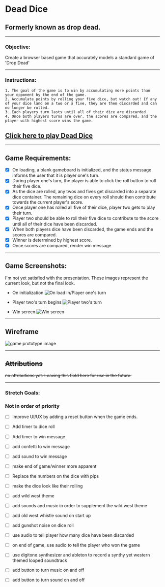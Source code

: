 # **Dead Dice**  
## Formerly known as drop dead.
----

### **Objective:**

  Create a browser based game that accurately models a standard game of 'Drop Dead'  

---

### **Instructions:**
    1. The goal of the game is to win by accumulating more points than your opponent by the end of the game.
    2. Accumulate points by rolling your five dice, but watch out! If any of your dice land on a two or a five, they are then discarded and can no longer be rolled. 
    3. Each players turn lasts until all of their dice are discarded. 
    4. Once both players turns are over, the scores are compared, and the player with highest score wins the game. 

## **[Click here to play Dead Dice](https://devonjenkins.github.io/Dead-Dice-browser-game/)**

---
## **Game Requirements:**
- [x] On loading, a blank gameboard is initialized, and the status message informs the user that it is player one's turn.
- [x] During player one's turn, the player is able to click the roll button to roll their five dice.  
- [x] As the dice are rolled, any twos and fives get discarded into a separate dice container. The remaining dice on every roll should then contribute towards the current player's score. 
- [x] Once player one has rolled all five of their dice, player two gets to play their turn.
- [x] Player two should be able to roll their five dice to contribute to the score until all of their dice have been discarded. 
- [X] When both players dice have been discarded, the game ends and the scores are compared.
- [x] Winner is determined by highest score.
- [x] Once scores are compared, render win message    
---  
## **Game Screenshots:** 
  I'm not yet satisfied with the presentation. These images represent the current look, but not the final look. 


 - On initialization ![On load in/Player one's turn](https://i.imgur.com/0KKdJPm.png)
     
  - Player two's turn begins ![Player two's turn](https://i.imgur.com/WpgHWVX.png)
- Win screen ![ Win screen](https://i.imgur.com/VNLQY8o.png)




---
## **Wireframe** 
![game prototype image](https://i.imgur.com/cTybl7T.png)

---
## **~~Attributions~~**
 ~~no attributions yet. Leaving this field here for use in the future.~~ 

----
### **Stretch Goals:**
### Not in order of priority

- [ ] Improve UI/UX by adding a reset button when the game ends. 
- [ ] Add timer to dice roll
- [ ] Add timer to win message
- [ ] add confetti to win message 
- [ ] add sound to win message

- [ ] make end of game/winner more apparent

- [ ] Replace the numbers on the dice with pips 
  
- [ ] make the dice look like their rolling 
  
- [ ] add wild west theme 
- [ ] add sounds and music in order to supplement the wild west theme
- [ ] add old west whistle sound on start up
- [ ] add gunshot noise on dice roll
- [ ] use audio to tell player how many dice have been discarded
- [ ] on end of game, use audio to tell the player who won the game 
- [ ] use digitone synthesizer and ableton to record a synthy yet western themed looped soundtrack
- [ ] add button to turn music on and off
- [ ] add button to turn sound on and off 
